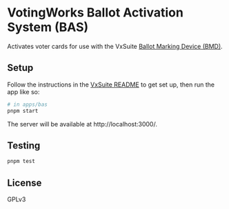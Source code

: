 # VotingWorks Ballot Activation System (BAS)

Activates voter cards for use with the VxSuite
[Ballot Marking Device (BMD)](../bmd).

## Setup

Follow the instructions in the [VxSuite README](../../README.md) to get set up,
then run the app like so:

```sh
# in apps/bas
pnpm start
```

The server will be available at http://localhost:3000/.

## Testing

```sh
pnpm test
```

## License

GPLv3
